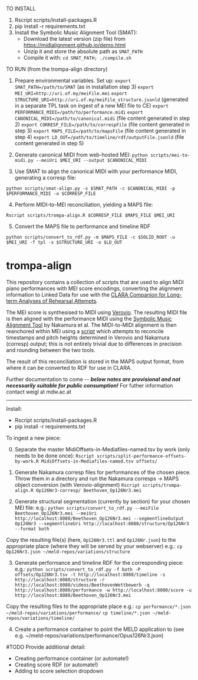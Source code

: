 TO INSTALL
1. Rscript scripts/install-packages.R 
2. pip install -r requirements.txt
3. Install the Symbolic Music Alignment Tool (SMAT):
    * Download the latest version (zip file) from https://midialignment.github.io/demo.html 
    * Unzip it and store the absolute path as `SMAT_PATH`
    * Compile it with: `cd SMAT_PATH; ./compile.sh`

TO RUN (from the trompa-align directory)
1. Prepare environmental variables. Set up:
    `export SMAT_PATH=/path/to/SMAT` (as in installation step 3)
    `export MEI_URI=http://uri.of.my/meiFile.mei` 
    `export STRUCTURE_URI=http://uri.of.my/meiFile_structure.jsonld` (generated in a separate TPL task on ingest of a new MEI file to CE)
    `export PERFORMANCE_MIDI=/path/to/performance.midi`
    `export CANONICAL_MIDI=/path/to/canonical.midi` (file content generated in step 2)
    `export CORRESP_FILE=/path/to/correspFile` (file content generated in step 3)
    `export MAPS_FILE=/path/to/mapsFile` (file content generated in step 4)
    `export LD_OUT=/path/to/timeline/rdf/outputFile.jsonld` (file content generated in step 5)
    

2. Generate canonical MIDI from web-hosted MEI: 
  `python scripts/mei-to-midi.py --meiUri $MEI_URI --output $CANONICAL_MIDI`
  
3. Use SMAT to align the canonical MIDI with your performance MIDI, generating a corresp file:
  
  `python scripts/smat-align.py -s $SMAT_PATH -c $CANONICAL_MIDI -p $PERFORMANCE_MIDI -o $CORRESP_FILE`

4. Perform MIDI-to-MEI reconciliation, yielding a MAPS file:

  `Rscript scripts/trompa-align.R $CORRESP_FILE $MAPS_FILE $MEI_URI` 

5. Convert the MAPS file to performance and timeline RDF

  `python scripts/convert_to_rdf.py -m $MAPS_FILE -c $SOLID_ROOT -u $MEI_URI -f tpl -s $STRUCTURE_URI -o $LD_OUT` 




# trompa-align

This repository contains a collection of scripts that are used to align MIDI piano performances with MEI score encodings, converting the alignment information to Linked Data for use with the [CLARA Companion for Long-term Analyses of Rehearsal Attempts](https://github.com/trompamusic/clara). 

The MEI score is synthesised to MIDI using [Verovio](https://verovio.org). The resulting MIDI file is then aligned with the performance MIDI using the [Symbolic Music Alignment Tool](https://midialignment.github.io/demo.html) by Nakamura et al. The MIDI-to-MIDI alignment is then reanchored within MEI using a [script](scripts/trompa-align.R) which attempts to reconcile timestamps and pitch heights determined in Verovio and Nakamura (corresp) output; this is not entirely trivial due to differences in precision and rounding between the two tools. 

The result of this reconciliation is stored in the MAPS output format, from where it can be converted to RDF for use in CLARA. 

Further documentation to come -- ***below notes are provisional and not necessarily suitable for public consumption!*** For futher information contact weigl at mdw.ac.at


****



Install:
* Rscript scripts/install-packages.R 
* pip install -r requirements.txt



To ingest a new piece:

0. Separate the master MidiOffsets-in-Mediafiles-named.tsv by work (only needs to be done once):
`Rscript scripts/split-performance-offsets-by-work.R MidiOffsets-in-Mediafiles-named.tsv offsets/`

1. Generate Nakamura corresp files for performances of the chosen piece. Throw them in a directory and run the Nakamura corresps -> MAPS object conversion (with Verovio-alignment)
  `Rscript scripts/trompa-align.R Op126Nr3-corresp/ Beethoven_Op126Nr3.mei`

2. Generate structural segmentation (currently by section) for your chosen MEI file: 
e.g.: 
  `python scripts/convert_to_rdf.py --meiFile Beethoven_Op126Nr3.mei --meiUri http://localhost:8080/Beethoven_Op126Nr3.mei --segmentlineOutput Op126Nr3 --segmentlineUri http://localhost:8080/structure/Op126Nr3 --format both`

Copy the resulting file(s) (here, `Op126Nr3.ttl` and `Op126Nr.json`) to the appropriate place (where they will be served by your webserver)
e.g.:
  `cp Op126Nr3.json ~/meld-repos/variations/structure`

3. Generate performance and timeline RDF for the corresponding piece:
e.g.:
`python scripts/convert_to_rdf.py -f both -P offsets/Op126Nr3.tsv -t http://localhost:8080/timeline -s http://localhost:8080/structure -r http://localhost:8080/videos/BeethovenWettbewerb -q http://localhost:8080/performance -w http://localhost:8080/score -u http://localhost:8080/Beethoven_Op126Nr3.mei` 

Copy the resulting files to the appropriate place
e.g.:
  `cp performance/*.json ~/meld-repos/variations/performance/`
  `cp timeline/*.json ~/meld-repos/variations/timeline/`


4. Create a performance container to point the MELD application to (see e.g. ~/meld-repos/variations/performance/Opus126Nr3.json)



#TODO Provide additional detail:
- Creating performance container (or automate!)
- Creating score RDF (or automate!)
- Adding to score selection dropdown 
